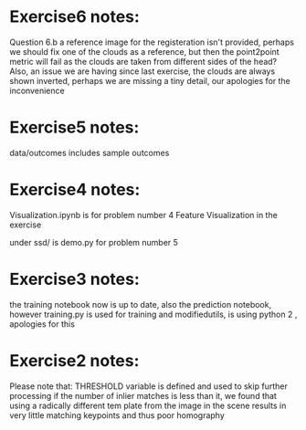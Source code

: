 # Exercise6 notes:
Question 6.b a reference image for the registeration isn't provided, 
perhaps we should fix one of the clouds as a reference, 
but then the point2point metric will fail as the clouds are taken from different sides of the head?
Also, an issue we are having since last exercise, the clouds are always shown inverted,
perhaps we are missing a tiny detail, our apologies for the inconvenience

# Exercise5 notes:
data/outcomes includes sample outcomes

# Exercise4 notes:
Visualization.ipynb is for problem number 4 Feature Visualization in the exercise

under ssd/ is demo.py for problem number 5

# Exercise3 notes:
the training notebook now is up to date, also the prediction notebook,
however training.py is used for training and modifiedutils, is using python 2 , apologies for this

# Exercise2 notes:
Please note that:
THRESHOLD variable is defined and used to skip further processing if the number
of inlier matches is less than it, we found that using a radically different tem
plate from the image in the scene results in very little matching keypoints and thus poor homography


